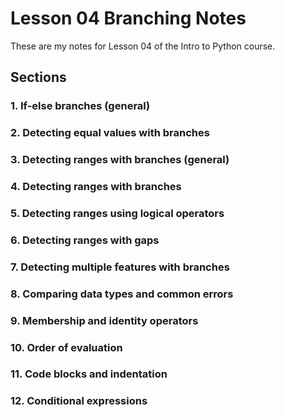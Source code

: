 # Lesson 04 Branching Notes

These are my notes for Lesson 04 of the Intro to Python course.

## Sections

### 1. If-else branches (general)


### 2. Detecting equal values with branches


### 3. Detecting ranges with branches (general)


### 4. Detecting ranges with branches


### 5. Detecting ranges using logical operators


### 6. Detecting ranges with gaps


### 7. Detecting multiple features with branches


### 8. Comparing data types and common errors


### 9. Membership and identity operators


### 10. Order of evaluation


### 11. Code blocks and indentation


### 12. Conditional expressions
